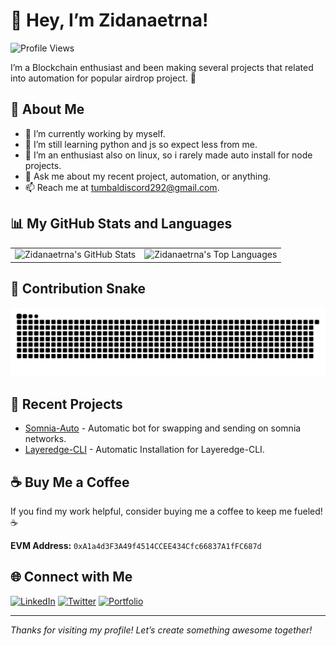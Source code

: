 # 👋 Hey, I’m Zidanaetrna!

![Profile Views](https://komarev.com/ghpvc/?username=zidanaetrna&color=blue)

I’m a Blockchain enthusiast and been making several projects that related into automation for popular airdrop project. 🚀

## 🌟 About Me
- 🔭 I’m currently working by myself.
- 🌱 I’m still learning python and js so expect less from me.
- 👯 I’m an enthusiast also on linux, so i rarely made auto install for node projects.
- 💬 Ask me about my recent project, automation, or anything.
- 📫 Reach me at tumbaldiscord292@gmail.com.

## 📊 My GitHub Stats and Languages
<table>
  <tr>
    <td><img src="https://github-readme-stats.vercel.app/api?username=zidanaetrna&show_icons=true&theme=radical" alt="Zidanaetrna's GitHub Stats"></td>
    <td><img src="https://github-readme-stats.vercel.app/api/top-langs/?username=zidanaetrna&layout=donut&theme=radical" alt="Zidanaetrna's Top Languages"></td>
  </tr>
</table>

## 🐍 Contribution Snake
<img src="https://github.com/zidanaetrna/zidanaetrna/blob/main/output/snake.svg" alt="Contribution Snake">

## 📌 Recent Projects
- [Somnia-Auto](https://github.com/zidanaetrna/somnia-auto) - Automatic bot for swapping and sending on somnia networks.
- [Layeredge-CLI](https://github.com/zidanaetrna/layeredge-cli) - Automatic Installation for Layeredge-CLI.

## ☕ Buy Me a Coffee
If you find my work helpful, consider buying me a coffee to keep me fueled! ☕

**EVM Address:** `0xA1a4d3F3A49f4514CCEE434Cfc66837A1fFC687d` 

## 🌐 Connect with Me
[![LinkedIn](https://img.shields.io/badge/LinkedIn-0077B5?style=flat&logo=linkedin&logoColor=white)](https://www.linkedin.com/in/zidan-mutaqin-b3b805313/)
[![Twitter](https://img.shields.io/badge/Twitter-1DA1F2?style=flat&logo=twitter&logoColor=white)](https://x.com/jaydenhanami)
[![Portfolio](https://img.shields.io/badge/Portfolio-FF7139?style=flat&logo=firefox&logoColor=white)](https://github.com/zidanaetrna?tab=repositories)

---

*Thanks for visiting my profile! Let’s create something awesome together!*
